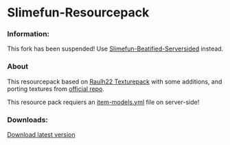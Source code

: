 # Slimefun-Resourcepack
### Information:
This fork has been suspended! Use [Slimefun-Beatified-Serversided](https://github.com/Den4enko/Slimefun-Beautified-Serversided) instead.
### About
This resourcepack based on [Raulh22 Texturepack](https://www.planetminecraft.com/texture-pack/slimefun-texture-by-raulh22/) with some additions, and porting textures from [official repo](https://github.com/Slimefun/Resourcepack).

This resource pack requiers an [item-models.yml](https://github.com/Den4enko/Slimefun-Resourcepack/releases/latest/download/item-models.yml) file on server-side!
### Downloads:
[Download latest version](https://github.com/Den4enko/Slimefun-Resourcepack/releases/latest/download/textures.zip)
